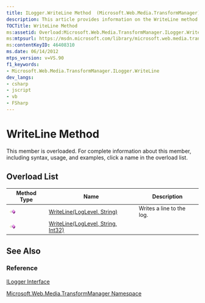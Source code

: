 ```yaml
---
title: ILogger.WriteLine Method  (Microsoft.Web.Media.TransformManager)
description: This article provides information on the WriteLine method overload list. For complete information about this member, including syntax, usage, and examples, click a name in the overload list.
TOCTitle: WriteLine Method
ms:assetid: Overload:Microsoft.Web.Media.TransformManager.ILogger.WriteLine
ms:mtpsurl: https://msdn.microsoft.com/library/microsoft.web.media.transformmanager.ilogger.writeline(v=VS.90)
ms:contentKeyID: 46408310
ms.date: 06/14/2012
mtps_version: v=VS.90
f1_keywords:
- Microsoft.Web.Media.TransformManager.ILogger.WriteLine
dev_langs:
- csharp
- jscript
- vb
- FSharp
---
```


# WriteLine Method

This member is overloaded. For complete information about this member, including syntax, usage, and examples, click a name in the overload list.

## Overload List

|Method Type|Name|Description|
|--- |--- |--- |
|![Public method](images/Hh125771.pubmethod(en-us,VS.90).gif "Public method")|[WriteLine(LogLevel, String)](ilogger-writeline-method-loglevel-string-microsoft-web-media-transformmanager.md)|Writes a line to the log.|
|![Public method](images/Hh125771.pubmethod(en-us,VS.90).gif "Public method")|[WriteLine(LogLevel, String, Int32)](ilogger-writeline-method-loglevel-string-int32-microsoft-web-media-transformmanager.md)||

## See Also

### Reference

[ILogger Interface](ilogger-interface-microsoft-web-media-transformmanager.md)

[Microsoft.Web.Media.TransformManager Namespace](microsoft-web-media-transformmanager-namespace.md)
